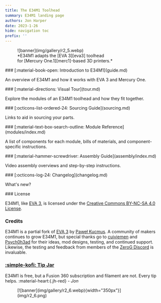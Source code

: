 ```yaml
---
title: The E34M1 Toolhead
summary: E34M1 landing page
authors: Jon Harper
date: 2023-1-26
hide: navigation toc
prefix: ''
---
```


<figure markdown class="jh-cover-img">
![banner](img/gallery/r2_5.webp)
<figcaption markdown>
*E34M1 adapts the [EVA 3][eva3] toolhead
<br/> for [Mercury One.1][merc1]-based 3D printers.*
</figcaption>
</figure>

<div markdown class="grid">
<div markdown class="card">
### [:material-book-open: Introduction to E34M1](guide.md)

An overview of E34M1 and how it works with EVA 3 and Mercury One.
</div>
<div markdown class="card">
### [:material-directions: Visual Tour](tour.md)

Explore the modules of an E34M1 toolhead and how they fit together.
</div>
<div markdown class="card">
### [:octicons-list-ordered-24: Sourcing Guide](sourcing.md)

Links to aid in sourcing your parts.
</div>
<div markdown class="card">
### [:material-text-box-search-outline: Module Reference](modules/index.md)

A list of components for each module, bills of materials, and component-specific instructions.
</div>
<div markdown class="card">
### [:material-hammer-screwdriver: Assembly Guide](assembly/index.md)

Video assembly overviews and step-by-step instructions.
</div>
<div markdown class="card">
### [:octicons-log-24: Changelog](changelog.md)

What's new?
</div>
</div>

<div markdown class="grid">
<div markdown>
### License

E34M1, like [EVA 3][eva3], is licensed under the [Creative Commons BY-NC-SA 4.0 License](https://creativecommons.org/licenses/by-nc-sa/4.0/).

### Credits

E34M1 is a partial fork of [EVA 3](eva3) by [Paweł Kucmus](https://github.com/pkucmus). A community of makers continues to grow E34M1, but special thanks go to [cuiviemen](https://www.printables.com/@cuiviemen_127292) and [Psych0h3ad](https://www.printables.com/@Psych0h3ad_168275) for their ideas, mod designs, testing, and continued support. Likewise, the testing and feedback from members of the [ZeroG Discord](https://discord.io/zerog) is invaluable.

### [:simple-kofi: Tip Jar](https://ko-fi.com/jonspaceharper)

E34M1 is free, but a Fusion 360 subscription and filament are not. Every tip helps. :material-heart:{.jh-red} *- Jon*
</div>
<div markdown>
<figure markdown class="jh-cover-img">
[![banner](img/gallery/r2_6.webp){width="350px"}](img/r2_6.png)
</figure>
</div>
</div>

[eva3]: https://main.eva-3d.page/
[merc1]: https://docs.zerog.one/